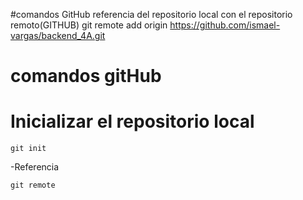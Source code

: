 #comandos GitHub
referencia del repositorio local con el repositorio remoto(GITHUB)
git remote add origin https://github.com/ismael-vargas/backend_4A.git
# comandos gitHub
# Inicializar el repositorio local 
```
git init
```
-Referencia
```
git remote
```